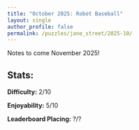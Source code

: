 ```yaml
--- 
title: "October 2025: Robot Baseball"
layout: single
author_profile: false
permalink: /puzzles/jane_street/2025-10/
---
```


Notes to come November 2025!

## Stats:

**Difficulty:** 2/10

**Enjoyability:** 5/10

**Leaderboard Placing:** ?/?

<!-- ## The approach: -->
